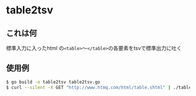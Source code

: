 # table2tsv

## これは何

標準入力に入ったhtml の`<table>`〜`</table>`の各要素をtsvで標準出力に吐く

## 使用例

```bash
$ go build -o table2tsv table2tsv.go
$ curl --silent -X GET "http://www.htmq.com/html/table.shtml" | ./table2tsv
```

